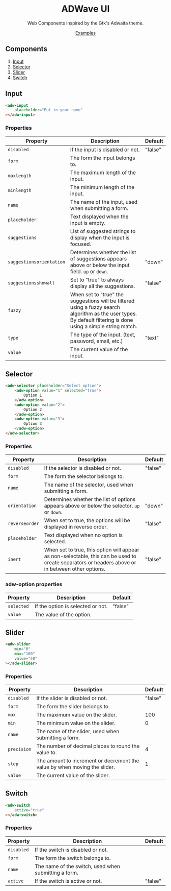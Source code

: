 <p align="center">
    <h1 align="center">ADWave UI</h1>
    <p align="center">
        Web Components inspired by the Gtk's Adwaita theme.
    </p>
    <p align="center">
        <a href="https://ncpa0.github.io/adwave-docs/">
            Examples
        </a>
    </p>
</p>

## Components

1. [Input](#input)
2. [Selector](#selector)
3. [Slider](#slider)
4. [Switch](#switch)

## Input

```html
<adw-input
    placeholder="Put in your name"
></adw-input>
```

### Properties

| Property                 | Description                                                                                                                                                     | Default |
| ------------------------ | --------------------------------------------------------------------------------------------------------------------------------------------------------------- | ------- |
| `disabled`               | If the input is disabled or not.                                                                                                                                | "false" |
| `form`                   | The form the input belongs to.                                                                                                                                  |         |
| `maxlength`              | The maximum length of the input.                                                                                                                                |         |
| `minlength`              | The minimum length of the input.                                                                                                                                |         |
| `name`                   | The name of the input, used when submitting a form.                                                                                                             |         |
| `placeholder`            | Text displayed when the input is empty.                                                                                                                         |         |
| `suggestions`            | List of suggested strings to display when the input is focused.                                                                                                 |         |
| `suggestionsorientation` | Determines whether the list of suggestions appears above or below the input field. `up` or `down`.                                                              | "down"  |
| `suggestionsshowall`     | Set to "true" to always display all the suggestions.                                                                                                            | "false" |
| `fuzzy`                  | When set to "true" the suggestions will be filtered using a fuzzy search algorithm as the user types. By default filtering is done using a simple string match. |         |
| `type`                   | The type of the input. (text, password, email, etc.)                                                                                                            | "text"  |
| `value`                  | The current value of the input.                                                                                                                                 |         |

## Selector

```html
<adw-selector placeholder="Select option">
    <adw-option value="1" selected="true">
        Option 1
    </adw-option>
    <adw-option value="2">
        Option 2
    </adw-option>
    <adw-option value="3">
        Option 3
    </adw-option>
</adw-selector>
```

### Properties

| Property      | Description                                                                                                                                      | Default |
| ------------- | ------------------------------------------------------------------------------------------------------------------------------------------------ | ------- |
| `disabled`    | If the selector is disabled or not.                                                                                                              | "false" |
| `form`        | The form the selector belongs to.                                                                                                                |         |
| `name`        | The name of the selector, used when submitting a form.                                                                                           |         |
| `orientation` | Determines whether the list of options appears above or below the selector. `up` or `down`.                                                      | "down"  |
| `reverseorder`| When set to true, the options will be displayed in reverse order.                                                                                | "false" |
| `placeholder` | Text displayed when no option is selected.                                                                                                       |         |
| `inert`       | When set to true, this option will appear as non-selectable, this can be used to create separators or headers above or in between other options. | "false" |

### adw-option properties

| Property   | Description                       | Default |
| ---------- | --------------------------------- | ------- |
| `selected` | If the option is selected or not. | "false" |
| `value`    | The value of the option.          |         |

## Slider

```html
<adw-slider
    min="0"
    max="100"
    value="50"
></adw-slider>
```

### Properties

| Property    | Description                                                               | Default |
| ----------- | ------------------------------------------------------------------------- | ------- |
| `disabled`  | If the slider is disabled or not.                                         | "false" |
| `form`      | The form the slider belongs to.                                           |         |
| `max`       | The maximum value on the slider.                                          | 100     |
| `min`       | The minimum value on the slider.                                          | 0       |
| `name`      | The name of the slider, used when submitting a form.                      |         |
| `precision` | The number of decimal places to round the value to.                       | 4       |
| `step`      | The amount to increment or decrement the value by when moving the slider. | 1       |
| `value`     | The current value of the slider.                                          |         |

## Switch

```html
<adw-switch
    active="true"
></adw-switch>
```

### Properties

| Property   | Description                                          | Default |
| ---------- | ---------------------------------------------------- | ------- |
| `disabled` | If the switch is disabled or not.                    |         |
| `form`     | The form the switch belongs to.                      |         |
| `name`     | The name of the switch, used when submitting a form. |         |
| `active`   | If the switch is active or not.                      | "false" |
